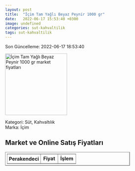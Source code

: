 ```yaml
---
layout: post
title:  "İçim Tam Yağlı Beyaz Peynir 1000 gr"
date:   2022-06-17 15:53:40 +0300
image: undefined
categories: sut-kahvaltilik
tags: sut-kahvaltilik
---
```


Son Güncelleme: 2022-06-17 18:53:40

<img src="undefined" width="200" alt="İçim Tam Yağlı Beyaz Peynir 1000 gr market fiyatları" />

Kategori: Süt, Kahvaltılık
<br />
Marka: İçim

<h2>Market ve Online Satış Fiyatları</h2>

<table border="1" style="padding: 5px;width:80%;">
  <tr>
    <td style="padding: 5px;"><strong>Perakendeci</strong></td>
    <td><strong>Fiyat</strong></td>
    <td><strong>İşlem</strong></td>
  </tr>
  
</table>
